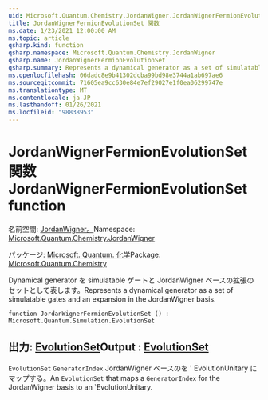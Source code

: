 ```yaml
---
uid: Microsoft.Quantum.Chemistry.JordanWigner.JordanWignerFermionEvolutionSet
title: JordanWignerFermionEvolutionSet 関数
ms.date: 1/23/2021 12:00:00 AM
ms.topic: article
qsharp.kind: function
qsharp.namespace: Microsoft.Quantum.Chemistry.JordanWigner
qsharp.name: JordanWignerFermionEvolutionSet
qsharp.summary: Represents a dynamical generator as a set of simulatable gates and an expansion in the JordanWigner basis.
ms.openlocfilehash: 06dadc8e9b41302dcba99bd98e3744a1ab697ae6
ms.sourcegitcommit: 71605ea9cc630e84e7ef29027e1f0ea06299747e
ms.translationtype: MT
ms.contentlocale: ja-JP
ms.lasthandoff: 01/26/2021
ms.locfileid: "98838953"
---
```

# <a name="jordanwignerfermionevolutionset-function"></a><span data-ttu-id="d36d5-102">JordanWignerFermionEvolutionSet 関数</span><span class="sxs-lookup"><span data-stu-id="d36d5-102">JordanWignerFermionEvolutionSet function</span></span>

<span data-ttu-id="d36d5-103">名前空間: [JordanWigner。](xref:Microsoft.Quantum.Chemistry.JordanWigner)</span><span class="sxs-lookup"><span data-stu-id="d36d5-103">Namespace: [Microsoft.Quantum.Chemistry.JordanWigner](xref:Microsoft.Quantum.Chemistry.JordanWigner)</span></span>

<span data-ttu-id="d36d5-104">パッケージ: [Microsoft. Quantum. 化学](https://nuget.org/packages/Microsoft.Quantum.Chemistry)</span><span class="sxs-lookup"><span data-stu-id="d36d5-104">Package: [Microsoft.Quantum.Chemistry](https://nuget.org/packages/Microsoft.Quantum.Chemistry)</span></span>


<span data-ttu-id="d36d5-105">Dynamical generator を simulatable ゲートと JordanWigner ベースの拡張のセットとして表します。</span><span class="sxs-lookup"><span data-stu-id="d36d5-105">Represents a dynamical generator as a set of simulatable gates and an expansion in the JordanWigner basis.</span></span>

```qsharp
function JordanWignerFermionEvolutionSet () : Microsoft.Quantum.Simulation.EvolutionSet
```


## <a name="output--evolutionset"></a><span data-ttu-id="d36d5-106">出力: [EvolutionSet](xref:Microsoft.Quantum.Simulation.EvolutionSet)</span><span class="sxs-lookup"><span data-stu-id="d36d5-106">Output : [EvolutionSet](xref:Microsoft.Quantum.Simulation.EvolutionSet)</span></span>

<span data-ttu-id="d36d5-107">`EvolutionSet` `GeneratorIndex` JordanWigner ベースのを ' EvolutionUnitary にマップする。</span><span class="sxs-lookup"><span data-stu-id="d36d5-107">An `EvolutionSet` that maps a `GeneratorIndex` for the JordanWigner basis to an \`EvolutionUnitary.</span></span>